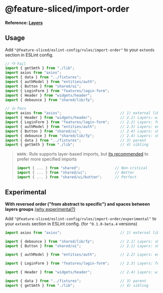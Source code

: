 # @feature-sliced/import-order

#### Reference: [Layers](https://feature-sliced.design/docs/reference/layers)

## Usage

Add `"@feature-sliced/eslint-config/rules/import-order"` to your `extends` section in ESLint config.

```js
// 👎 Fail
import { getSmth } from "./lib";
import axios from "axios";
import { data } from "../fixtures";
import { authModel } from "entities/auth";
import { Button } from "shared/ui";
import { LoginForm } from "features/login-form";
import { Header } from "widgets/header";
import { debounce } from "shared/lib/fp";

// 👍 Pass
import axios from "axios";                           // 1) external libs
import { Header } from "widgets/header";             // 2.1) Layers: widgets
import { LoginForm } from "features/login-form";     // 2.2) Layers: features
import { authModel } from "entities/auth";           // 2.3) Layers: entities
import { Button } from "shared/ui";                  // 2.4) Layers: shared
import { debounce } from "shared/lib/fp";            // 2.4) Layers: shared
import { data } from "../fixtures";                  // 3) parent
import { getSmth } from "./lib";                     // 4) sibling
```

> `WARN:` Rule supports layer-based imports, but [its recommended](../public-api) to prefer more specified imports
>
> ```js
> import { ... } from "shared";                // Non-critical
> import { ... } from "shared/ui";             // Better
> import { ... } from "shared/ui/button";      // Perfect
> ```

## Experimental

**With reversed order ("from abstract to specific") and spaces between layers groups**
[(why experimental?)](https://github.com/feature-sliced/eslint-config/issues/85)

Add `"@feature-sliced/eslint-config/rules/import-order/experimental"` to your `extends` section in ESLint config. (for `^0.1.0-beta.4` versions)

```js
import axios from "axios";                           // 1) external libs

import { debounce } from "shared/lib/fp";            // 2.1) Layers: shared
import { Button } from "shared/ui";                  // 2.1) Layers: shared

import { authModel } from "entities/auth";           // 2.2) Layers: entities

import { LoginForm } from "features/login-form";     // 2.3) Layers: features

import { Header } from "widgets/header";             // 2.4) Layers: widgets

import { data } from "../fixtures";                  // 3) parent
import { getSmth } from "./lib";                     // 4) sibling
```
